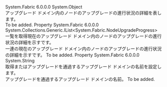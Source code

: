 <Type Name="UpgradeDomainProgress" FullName="System.Fabric.UpgradeDomainProgress">
  <TypeSignature Language="C#" Value="public sealed class UpgradeDomainProgress" />
  <TypeSignature Language="ILAsm" Value=".class public auto ansi sealed beforefieldinit UpgradeDomainProgress extends System.Object" />
  <TypeSignature Language="DocId" Value="T:System.Fabric.UpgradeDomainProgress" />
  <TypeSignature Language="VB.NET" Value="Public NotInheritable Class UpgradeDomainProgress" />
  <TypeSignature Language="F#" Value="type UpgradeDomainProgress = class" />
  <AssemblyInfo>
    <AssemblyName>System.Fabric</AssemblyName>
    <AssemblyVersion>6.0.0.0</AssemblyVersion>
  </AssemblyInfo>
  <Base>
    <BaseTypeName>System.Object</BaseTypeName>
  </Base>
  <Interfaces />
  <Docs>
    <summary>
      <para>アップグレード ドメイン内のノードのアップグレードの進行状況の詳細を表します。</para>
    </summary>
    <remarks>To be added.</remarks>
  </Docs>
  <Members>
    <Member MemberName="NodeProgressList">
      <MemberSignature Language="C#" Value="public System.Collections.Generic.IList&lt;System.Fabric.NodeUpgradeProgress&gt; NodeProgressList { get; }" />
      <MemberSignature Language="ILAsm" Value=".property instance class System.Collections.Generic.IList`1&lt;class System.Fabric.NodeUpgradeProgress&gt; NodeProgressList" />
      <MemberSignature Language="DocId" Value="P:System.Fabric.UpgradeDomainProgress.NodeProgressList" />
      <MemberSignature Language="VB.NET" Value="Public ReadOnly Property NodeProgressList As IList(Of NodeUpgradeProgress)" />
      <MemberSignature Language="F#" Value="member this.NodeProgressList : System.Collections.Generic.IList&lt;System.Fabric.NodeUpgradeProgress&gt;" Usage="System.Fabric.UpgradeDomainProgress.NodeProgressList" />
      <MemberType>Property</MemberType>
      <AssemblyInfo>
        <AssemblyName>System.Fabric</AssemblyName>
        <AssemblyVersion>6.0.0.0</AssemblyVersion>
      </AssemblyInfo>
      <ReturnValue>
        <ReturnType>System.Collections.Generic.IList&lt;System.Fabric.NodeUpgradeProgress&gt;</ReturnType>
      </ReturnValue>
      <Docs>
        <summary>
          <para>一覧を取得<see cref="T:System.Fabric.NodeUpgradeProgress" />現在のアップグレード ドメイン内のノードのアップグレードの進行状況の詳細を示すです。</para>
        </summary>
        <value>
          <para>一連の<see cref="T:System.Fabric.NodeUpgradeProgress" />現在のアップグレード ドメイン内のノードのアップグレードの進行状況の詳細を示すです。</para>
        </value>
        <remarks>To be added.</remarks>
      </Docs>
    </Member>
    <Member MemberName="UpgradeDomainName">
      <MemberSignature Language="C#" Value="public string UpgradeDomainName { get; }" />
      <MemberSignature Language="ILAsm" Value=".property instance string UpgradeDomainName" />
      <MemberSignature Language="DocId" Value="P:System.Fabric.UpgradeDomainProgress.UpgradeDomainName" />
      <MemberSignature Language="VB.NET" Value="Public ReadOnly Property UpgradeDomainName As String" />
      <MemberSignature Language="F#" Value="member this.UpgradeDomainName : string" Usage="System.Fabric.UpgradeDomainProgress.UpgradeDomainName" />
      <MemberType>Property</MemberType>
      <AssemblyInfo>
        <AssemblyName>System.Fabric</AssemblyName>
        <AssemblyVersion>6.0.0.0</AssemblyVersion>
      </AssemblyInfo>
      <ReturnValue>
        <ReturnType>System.String</ReturnType>
      </ReturnValue>
      <Docs>
        <summary>
          <para>取得またはアップグレードを通過するアップグレード ドメインの名前を設定します。</para>
        </summary>
        <value>
          <para>アップグレードを通過するアップグレード ドメインの名前。</para>
        </value>
        <remarks>To be added.</remarks>
      </Docs>
    </Member>
  </Members>
</Type>